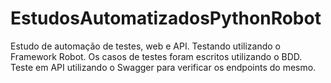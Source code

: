 # EstudosAutomatizadosPythonRobot
Estudo de automação de testes, web e API.
Testando utilizando o Framework Robot.
Os casos de testes foram escritos utilizando o BDD.
Teste em API utilizando o Swagger para verificar os endpoints do mesmo.
